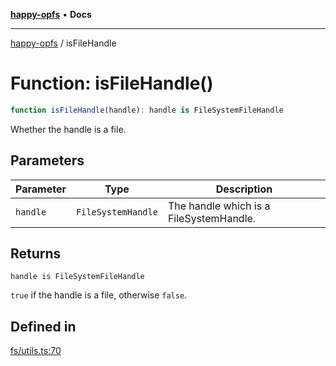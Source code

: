 [**happy-opfs**](../README.md) • **Docs**

***

[happy-opfs](../README.md) / isFileHandle

# Function: isFileHandle()

```ts
function isFileHandle(handle): handle is FileSystemFileHandle
```

Whether the handle is a file.

## Parameters

| Parameter | Type | Description |
| ------ | ------ | ------ |
| `handle` | `FileSystemHandle` | The handle which is a FileSystemHandle. |

## Returns

`handle is FileSystemFileHandle`

`true` if the handle is a file, otherwise `false`.

## Defined in

[fs/utils.ts:70](https://github.com/JiangJie/happy-opfs/blob/a6314c4612c605f77895adcb9d6d91abcaafaa7d/src/fs/utils.ts#L70)
